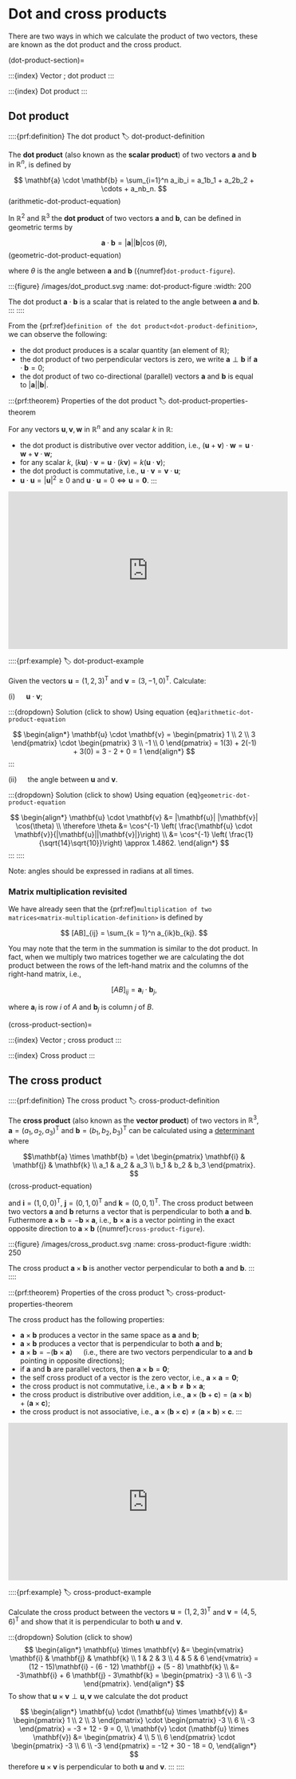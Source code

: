 # Dot and cross products

There are two ways in which we calculate the product of two vectors, these are known as the dot product and the cross product.

(dot-product-section)=

:::{index} Vector ; dot product
:::

:::{index} Dot product
:::

## Dot product

::::{prf:definition} The dot product
:label: dot-product-definition

The **dot product** (also known as the **scalar product**) of two vectors $\mathbf{a}$ and $\mathbf{b}$ in $\mathbb{R}^n$, is defined by

$$ \mathbf{a} \cdot \mathbf{b} = \sum_{i=1}^n a_ib_i = a_1b_1 + a_2b_2 + \cdots + a_nb_n. $$(arithmetic-dot-product-equation)

In $\mathbb{R}^2$ and $\mathbb{R}^3$ the **dot product** of two vectors $\mathbf{a}$ and $\mathbf{b}$, can be defined in geometric terms by

$$ \mathbf{a} \cdot \mathbf{b} = |\mathbf{a}| |\mathbf{b}| \cos(\theta), $$(geometric-dot-product-equation)

where $\theta$ is the angle between $\mathbf{a}$ and $\mathbf{b}$ ({numref}`dot-product-figure`).

:::{figure} /images/dot_product.svg
:name: dot-product-figure
:width: 200

The dot product $\mathbf{a} \cdot \mathbf{b}$ is a scalar that is related to the angle between $\mathbf{a}$ and $\mathbf{b}$.
:::
::::

From the {prf:ref}`definition of the dot product<dot-product-definition>`, we can observe the following:

- the dot product produces is a scalar quantity (an element of $\mathbb{R}$);
- the dot product of two perpendicular vectors is zero, we write $\mathbf{a}\perp\mathbf{b}$ if $\mathbf{a}\cdot\mathbf{b}=0$;
- the dot product of two co-directional (parallel) vectors $\mathbf{a}$ and $\mathbf{b}$ is equal to $|\mathbf{a}| |\mathbf{b}|$.

:::{prf:theorem} Properties of the dot product
:label: dot-product-properties-theorem

For any vectors $\mathbf{u},\mathbf{v},\mathbf{w}$ in $\mathbb{R}^n$ and any scalar $k$ in $\mathbb{R}$:

- the dot product is distributive over vector addition, i.e., $(\mathbf{u} + \mathbf{v})\cdot \mathbf{w} = \mathbf{u} \cdot \mathbf{w} + \mathbf{v} \cdot \mathbf{w}$;
- for any scalar $k$, $(k \mathbf{u})\cdot \mathbf{v} = \mathbf{u} \cdot (k \mathbf{v})= k (\mathbf{u} \cdot \mathbf{v})$;
- the dot product is commutative, i.e., $\mathbf{u} \cdot \mathbf{v} = \mathbf{v} \cdot \mathbf{u}$;
- $\mathbf{u} \cdot \mathbf{u} = |\mathbf{u}|^2 \geq 0 \text{ and } \mathbf{u} \cdot \mathbf{u} = 0 \iff \mathbf{u} = \mathbf{0}.$
:::



<iframe width="560" height="315" src="https://www.youtube.com/embed/y4h-vZfuNCM?si=w0nM__33kfansojn" title="YouTube video player" frameborder="0" allow="accelerometer; autoplay; clipboard-write; encrypted-media; gyroscope; picture-in-picture; web-share" allowfullscreen></iframe>

::::{prf:example}
:label: dot-product-example

Given the vectors $\mathbf{u} = (1, 2, 3)^\mathsf{T}$ and $\mathbf{v} = (3, -1, 0)^\mathsf{T}$. Calculate:

(i) &emsp; $\mathbf{u} \cdot \mathbf{v}$;

:::{dropdown} Solution (click to show)
Using equation {eq}`arithmetic-dot-product-equation`

$$ \begin{align*}
    \mathbf{u} \cdot \mathbf{v} = \begin{pmatrix} 1 \\ 2 \\ 3 \end{pmatrix} \cdot \begin{pmatrix} 3 \\ -1 \\ 0 \end{pmatrix} = 1(3) + 2(-1) + 3(0) = 3 - 2 + 0 = 1
\end{align*} $$
:::

(ii) &emsp; the angle between $\mathbf{u}$ and $\mathbf{v}$.

:::{dropdown} Solution (click to show)
Using equation {eq}`geometric-dot-product-equation`

$$ \begin{align*}
    \mathbf{u} \cdot \mathbf{v} &= |\mathbf{u}| |\mathbf{v}| \cos(\theta) \\
    \therefore \theta &= \cos^{-1} \left( \frac{\mathbf{u} \cdot \mathbf{v}}{|\mathbf{u}||\mathbf{v}|}\right) \\
    &= \cos^{-1} \left( \frac{1}{\sqrt{14}\sqrt{10}}\right) \approx 1.4862.
\end{align*} $$
:::
::::

Note: angles should be expressed in radians at all times.

### Matrix multiplication revisited

We have already seen that the {prf:ref}`multiplication of two matrices<matrix-multiplication-definition>` is defined by

$$ [AB]_{ij} = \sum_{k = 1}^n a_{ik}b_{kj}. $$

You may note that the term in the summation is similar to the dot product. In fact, when we multiply two matrices together we are calculating the dot product between the rows of the left-hand matrix and the columns of the right-hand matrix, i.e., 

$$ [AB]_{ij} = \mathbf{a}_i \cdot \mathbf{b}_j, $$

where $\mathbf{a}_i$ is row $i$ of $A$ and $\mathbf{b}_j$ is column $j$ of $B$.


(cross-product-section)=

:::{index} Vector ; cross product
:::

:::{index} Cross product
:::

## The cross product

::::{prf:definition} The cross product
:label: cross-product-definition

The **cross product** (also known as the **vector product**) of two vectors in $\mathbb{R}^3$, $\mathbf{a}=(a_1,a_2,a_3)^\mathsf{T}$ and $\mathbf{b}=(b_1,b_2,b_3)^\mathsf{T}$ can be calculated using a [determinant](determinant-section) where 

$$\mathbf{a} \times \mathbf{b} = \det 
\begin{pmatrix}
    \mathbf{i} & \mathbf{j} & \mathbf{k} \\
    a_1 & a_2 & a_3 \\
    b_1 & b_2 & b_3
\end{pmatrix}. $$(cross-product-equation)

and $\mathbf{i} = (1, 0, 0)^\mathsf{T}$, $\mathbf{j} = (0, 1, 0)^\mathsf{T}$ and $\mathbf{k} = (0, 0, 1)^\mathsf{T}$. The cross product between two vectors $\mathbf{a}$ and $\mathbf{b}$ returns a vector that is perpendicular to both $\mathbf{a}$ and $\mathbf{b}$. Futhermore $\mathbf{a} \times \mathbf{b} = -\mathbf{b} \times \mathbf{a}$, i.e., $\mathbf{b} \times \mathbf{a}$ is a vector pointing in the exact opposite direction to $\mathbf{a} \times \mathbf{b}$ ({numref}`cross-product-figure`).

:::{figure} /images/cross_product.svg
:name: cross-product-figure
:width: 250

The cross product $\mathbf{a} \times \mathbf{b}$ is another vector perpendicular to both $\mathbf{a}$ and $\mathbf{b}$.
:::
::::

:::{prf:theorem} Properties of the cross product
:label: cross-product-properties-theorem

The cross product has the following properties:

- $\mathbf{a}\times \mathbf{b}$ produces a vector in the same space as $\mathbf{a}$ and $\mathbf{b}$;
- $\mathbf{a}\times \mathbf{b}$ produces a vector that is perpendicular to both $\mathbf{a}$ and $\mathbf{b}$;
- $\mathbf{a} \times \mathbf{b} = -(\mathbf{b} \times \mathbf{a})$ &emsp; (i.e., there are two vectors perpendicular to $\mathbf{a}$ and $\mathbf{b}$ pointing in opposite directions);
- if $\mathbf{a}$ and $\mathbf{b}$ are parallel vectors, then $\mathbf{a}\times \mathbf{b} = \mathbf{0}$;
- the self cross product of a vector is the zero vector, i.e., $\mathbf{a} \times \mathbf{a} = \mathbf{0}$;
- the cross product is not commutative, i.e., $\mathbf{a} \times \mathbf{b} \neq \mathbf{b} \times \mathbf{a}$;
- the cross product is distributive over addition, i.e., $\mathbf{a} \times (\mathbf{b} + \mathbf{c}) = (\mathbf{a} \times \mathbf{b}) + (\mathbf{a} \times \mathbf{c})$;
- the cross product is not associative, i.e., $\mathbf{a} \times (\mathbf{b} \times \mathbf{c}) \neq (\mathbf{a} \times \mathbf{b}) \times \mathbf{c}$.
:::




<iframe width="560" height="315" src="https://www.youtube.com/embed/Sceq8YZKDj0?si=cOXlV6HsV35kKKjY" title="YouTube video player" frameborder="0" allow="accelerometer; autoplay; clipboard-write; encrypted-media; gyroscope; picture-in-picture; web-share" allowfullscreen></iframe>

::::{prf:example}
:label: cross-product-example

Calculate the cross product between the vectors $\mathbf{u} = (1, 2, 3)^\mathsf{T}$ and $\mathbf{v} = (4, 5, 6)^\mathsf{T}$ and show that it is perpendicular to both $\mathbf{u}$ and $\mathbf{v}$.

:::{dropdown} Solution (click to show)
$$ \begin{align*}
    \mathbf{u} \times \mathbf{v} &= \begin{vmatrix} \mathbf{i} & \mathbf{j} & \mathbf{k} \\ 1 & 2 & 3 \\ 4 & 5 & 6 \end{vmatrix}
    = (12 - 15)\mathbf{i} - (6 - 12) \mathbf{j} + (5 - 8) \mathbf{k} \\
    &= -3\mathbf{i} + 6 \mathbf{j} - 3\mathbf{k}
    = \begin{pmatrix} -3 \\ 6 \\ -3 \end{pmatrix}.
\end{align*} $$
To show that $\mathbf{u} \times \mathbf{v} \perp \mathbf{u}, \mathbf{v}$ we calculate the dot product

$$ \begin{align*}
    \mathbf{u} \cdot (\mathbf{u} \times \mathbf{v}) &= 
    \begin{pmatrix} 1 \\ 2 \\ 3 \end{pmatrix} \cdot
    \begin{pmatrix} -3 \\ 6 \\ -3 \end{pmatrix} 
    = -3 + 12 - 9 = 0, \\
    \mathbf{v} \cdot (\mathbf{u} \times \mathbf{v}) &=
    \begin{pmatrix} 4 \\ 5 \\ 6 \end{pmatrix} \cdot
    \begin{pmatrix} -3 \\ 6 \\ -3 \end{pmatrix}
    = -12 + 30 - 18 = 0,
\end{align*} $$
therefore $\mathbf{u} \times \mathbf{v}$ is perpendicular to both $\mathbf{u}$ and $\mathbf{v}$.
:::
::::
